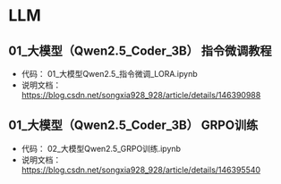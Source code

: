 # LLM

## 01_大模型（Qwen2.5_Coder_3B） 指令微调教程

  - 代码： 01_大模型Qwen2.5_指令微调_LORA.ipynb
  - 说明文档： https://blog.csdn.net/songxia928_928/article/details/146390988


## 01_大模型（Qwen2.5_Coder_3B） GRPO训练

  - 代码： 02_大模型Qwen2.5_GRPO训练.ipynb
  - 说明文档： https://blog.csdn.net/songxia928_928/article/details/146395540




